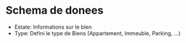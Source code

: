 # Schema de donees


- Estate: Informations sur le bien
- Type: Defini le type de Biens (Appartement, Immeuble, Parking, ...)